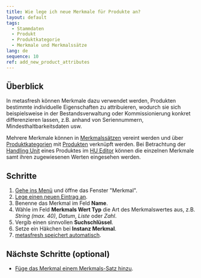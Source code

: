 ```yaml
---
title: Wie lege ich neue Merkmale für Produkte an?
layout: default
tags:
  - Stammdaten
  - Produkt
  - Produktkategorie
  - Merkmale und Merkmalssätze
lang: de
sequence: 10
ref: add_new_product_attributes
---
```


## Überblick
In metasfresh können Merkmale dazu verwendet werden, Produkten bestimmte individuelle Eigenschaften zu attribuieren, wodurch sie sich beispielsweise in der Bestandsverwaltung oder Kommissionierung konkret differenzieren lassen, z.B. anhand von Seriennummern, Mindesthaltbarkeitsdaten usw.

Mehrere Merkmale können in [Merkmalssätzen](Merkmalssatz_neu_anlegen) vereint werden und über [Produktkategorien](NeueProduktkategorie) mit [Produkten](NeuesProdukt) verknüpft werden. Bei Betrachtung der [Handling Unit](Handling_Unit_System) eines Produktes im [HU Editor](Menu) können die einzelnen Merkmale samt ihren zugewiesenen Werten eingesehen werden.

## Schritte
1. [Gehe ins Menü](Menu) und öffne das Fenster "Merkmal".
1. [Lege einen neuen Eintrag an](Neuer_Datensatz_Fenster_Webui).
1. Benenne das Merkmal im Feld **Name**.
1. Wähle im Feld **Merkmals Wert Typ** die Art des Merkmalswertes aus, z.B. *String (max. 40)*, *Datum*, *Liste* oder *Zahl*.
1. Vergib einen sinnvollen **Suchschlüssel**.
1. Setze ein Häkchen bei **Instanz Merkmal**.
1. [metasfresh speichert automatisch](Speicheranzeige).

## Nächste Schritte (optional)
- [Füge das Merkmal einem Merkmals-Satz hinzu](Merkmalssatz_neu_anlegen).
